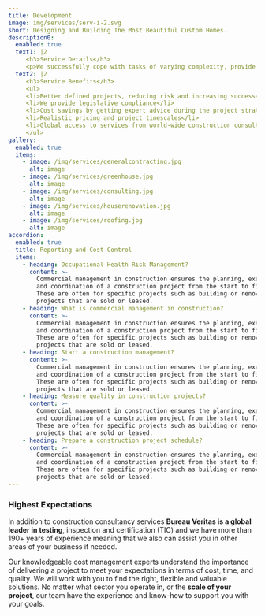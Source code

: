```yaml
---
title: Development
image: img/services/serv-i-2.svg
short: Designing and Building The Most Beautiful Custom Homes.
description0:
  enabled: true
  text1: |2
     <h3>Service Details</h3> 
     <p>We successfully cope with tasks of varying complexity, provide long-term guarantees and regularly master new technologies. Our portfolio includes <span>dozens of successfully</span> completed projects of houses of different storeys, with high–quality finishes and good repairs. Building houses is our vocation!</p> 
  text2: |2
     <h3>Service Benefits</h3> 
     <ul> 
     <li>Better defined projects, reducing risk and increasing success</li> 
     <li>We provide legislative compliance</li> 
     <li>Cost savings by getting expert advice during the project strategy and estimating</li> 
     <li>Realistic pricing and project timescales</li> 
     <li>Global access to services from world-wide construction consultancy</li> 
     </ul> 
gallery:
  enabled: true
  items:
    - image: /img/services/generalcontracting.jpg
      alt: image
    - image: /img/services/greenhouse.jpg
      alt: image
    - image: /img/services/consulting.jpg
      alt: image
    - image: /img/services/houserenovation.jpg
      alt: image
    - image: /img/services/roofing.jpg
      alt: image
accordion:
  enabled: true
  title: Reporting and Cost Control
  items:
    - heading: Occupational Health Risk Management?
      content: >-
        Commercial management in construction ensures the planning, execution,
        and coordination of a construction project from the start to finish.
        These are often for specific projects such as building or renovation
        projects that are sold or leased.
    - heading: What is commercial management in construction?
      content: >-
        Commercial management in construction ensures the planning, execution,
        and coordination of a construction project from the start to finish.
        These are often for specific projects such as building or renovation
        projects that are sold or leased.
    - heading: Start a construction management?
      content: >-
        Commercial management in construction ensures the planning, execution,
        and coordination of a construction project from the start to finish.
        These are often for specific projects such as building or renovation
        projects that are sold or leased.
    - heading: Measure quality in construction projects?
      content: >-
        Commercial management in construction ensures the planning, execution,
        and coordination of a construction project from the start to finish.
        These are often for specific projects such as building or renovation
        projects that are sold or leased.
    - heading: Prepare a construction project schedule?
      content: >-
        Commercial management in construction ensures the planning, execution,
        and coordination of a construction project from the start to finish.
        These are often for specific projects such as building or renovation
        projects that are sold or leased.
---
```


### Highest Expectations

In addition to construction consultancy services **Bureau Veritas is a global leader in testing**, inspection and certification (TIC) and we have more than 190+ years of experience meaning that we also can assist you in other areas of your business if needed.

Our knowledgeable cost management experts understand the importance of delivering a project to meet your expectations in terms of cost, time, and quality. We will work with you to find the right, flexible and valuable solutions. No matter what sector you operate in, or the **scale of your project**, our team have the experience and know-how to support you with your goals.

